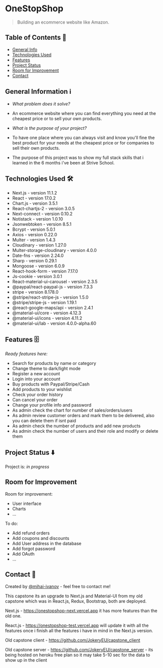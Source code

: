# OneStopShop

> Building an ecommerce website like Amazon.

## Table of Contents 📁

- [General Info](#general-information-ℹ%EF%B8%8F)
- [Technologies Used](#technologies-used-)
- [Features](#features-)
- [Project Status](#project-status-%EF%B8%8F)
- [Room for Improvement](#room-for-improvement)
- [Contact](#contact-)

## General Information ℹ️

- <em>What problem does it solve?</em>
- An ecommerce website where you can find everything you need at the cheapest price or to sell your own products.

- <em>What is the purpose of your project?</em>
- To have one place where you can always visit and know you'll fine the best product for your needs at the cheapest price or for companies to sell their own products.
- The purpose of this project was to show my full stack skills that i learned in the 6 months i've been at Strive School.

## Technologies Used 🛠

- Next.js - version 11.1.2
- React - version 17.0.2
- Chart.js - version 3.5.1
- React-chartjs-2 - version 3.0.5
- Next-connect - version 0.10.2
- Notistack - version 1.0.10
- Jsonwebtoken - version 8.5.1
- Bcrypt - version 5.0.1
- Axios - version 0.22.0
- Multer - version 1.4.3
- Cloudinary - version 1.27.0
- Multer-storage-cloudinary - version 4.0.0
- Date-fns - version 2.24.0
- Sharp - version 0.29.1
- Mongoose - version 6.0.9
- React-hook-form - version 7.17.0
- Js-cookie - version 3.0.1
- React-material-ui-carousel - version 2.3.5
- @paypal/react-paypal-js - version 7.3.3
- stripe - version 8.178.0
- @stripe/react-stripe-js - version 1.5.0
- @stripe/stripe-js - version 1.19.1
- @react-google-maps/api - version 2.4.1
- @material-ui/core - version 4.12.3
- @material-ui/icons - version 4.11.2
- @material-ui/lab - version 4.0.0-alpha.60

## Features 🗄

<em>Ready features here:</em>

- Search for products by name or category
- Change theme to dark/light mode
- Register a new account
- Login into your account
- Buy products with Paypal/Stripe/Cash
- Add products to your wishlist
- Check your order history
- Can cancel your order
- Change your profile info and password
- As admin check the chart for number of sales/orders/users
- As admin review customer orders and mark them to be delivered, also you can delete them if isnt paid
- As admin check the number of products and add new products
- As admin check the number of users and their role and modify or delete them

## Project Status ⬇️

Project is: _in progress_

## Room for Improvement

Room for improvement:

- User interface
- Charts
- ...

To do:

- Add refund orders
- Add coupons and discounts
- Add User address in the database
- Add forgot password
- Add OAuth
- ...

## Contact 📩

Created by [@mihai-ivanov](https://github.com/JokeryEU) - feel free to contact me!

This capstone its an upgrade to Next.js and Material-UI from my old capstone which was in React.js, Redux, Bootstrap, both are deployed.

Next.js - https://onestopshop-next.vercel.app it has more features than the old one.

React.js - https://onestopshop-test.vercel.app will update it with all the features once i finish all the features i have in mind in the Next.js version.

Old capstone client - https://github.com/JokeryEU/capstone_client

Old capstone server - https://github.com/JokeryEU/capstone_server - its being hosted on heroku free plan so it may take 5-10 sec for the data to show up in the client
